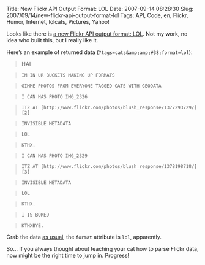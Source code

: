 Title: New Flickr API Output Format: LOL
Date: 2007-09-14 08:28:30
Slug: 2007/09/14/new-flickr-api-output-format-lol
Tags: API, Code, en, Flickr, Humor, Internet, lolcats, Pictures, Yahoo!


Looks like there is [a new Flickr API output format: LOL][1]. Not my work, no
idea who built this, but I really like it.

Here’s an example of returned data (`?tags=cats&amp;amp;#38;format=lol`):

> HAI

>     IM IN UR BUCKETS MAKING UP FORMATS

>     GIMME PHOTOS FROM EVERYONE TAGGED CATS WITH GEODATA

>     I CAN HAS PHOTO IMG_2326

>     ITZ AT [http://www.flickr.com/photos/blush_response/1377293729/][2]

>     INVISIBLE METADATA

>     LOL

>     KTHX.

>     I CAN HAS PHOTO IMG_2329

>     ITZ AT [http://www.flickr.com/photos/blush_response/1378198718/][3]

>     INVISIBLE METADATA

>     LOL

>     KTHX.

>     I IS BORED

>     KTHXBYE.

Grab the data [as usual][4], the `format` attribute is `lol`, apparently.

So… If you always thought about teaching your cat how to parse Flickr data,
now might be the right time to jump in. Progress!

   [1]: http://api.flickr.com/services/feeds/geo/?tags=cats&format=lol
   [2]: http://www.flickr.com/photos/blush_response/1377293729/
   [3]: http://www.flickr.com/photos/blush_response/1378198718/
   [4]: http://www.flickr.com/services/feeds/
